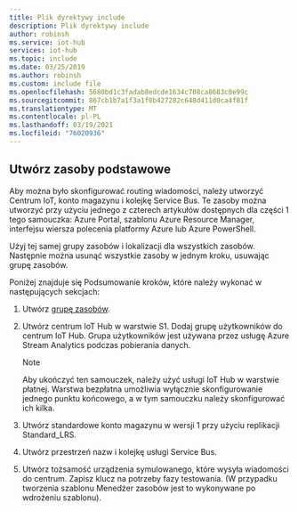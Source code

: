 ```yaml
---
title: Plik dyrektywy include
description: Plik dyrektywy include
author: robinsh
ms.service: iot-hub
services: iot-hub
ms.topic: include
ms.date: 03/25/2019
ms.author: robinsh
ms.custom: include file
ms.openlocfilehash: 5680bd1c3fadab8edcde1634c708ca8683c0e99c
ms.sourcegitcommit: 867cb1b7a1f3a1f0b427282c648d411d0ca4f81f
ms.translationtype: MT
ms.contentlocale: pl-PL
ms.lasthandoff: 03/19/2021
ms.locfileid: "76020936"
---
```

## <a name="create-base-resources"></a>Utwórz zasoby podstawowe

Aby można było skonfigurować routing wiadomości, należy utworzyć Centrum IoT, konto magazynu i kolejkę Service Bus. Te zasoby można utworzyć przy użyciu jednego z czterech artykułów dostępnych dla części 1 tego samouczka: Azure Portal, szablonu Azure Resource Manager, interfejsu wiersza polecenia platformy Azure lub Azure PowerShell.

Użyj tej samej grupy zasobów i lokalizacji dla wszystkich zasobów. Następnie można usunąć wszystkie zasoby w jednym kroku, usuwając grupę zasobów.

Poniżej znajduje się Podsumowanie kroków, które należy wykonać w następujących sekcjach: 

1. Utwórz [grupę zasobów](../articles/azure-resource-manager/management/overview.md).

2. Utwórz centrum IoT Hub w warstwie S1. Dodaj grupę użytkowników do centrum IoT Hub. Grupa użytkowników jest używana przez usługę Azure Stream Analytics podczas pobierania danych.

   > [!NOTE]
   > Aby ukończyć ten samouczek, należy użyć usługi IoT Hub w warstwie płatnej. Warstwa bezpłatna umożliwia wyłącznie skonfigurowanie jednego punktu końcowego, a w tym samouczku należy skonfigurować ich kilka.
   > 

3. Utwórz standardowe konto magazynu w wersji 1 przy użyciu replikacji Standard_LRS.

4. Utwórz przestrzeń nazw i kolejkę usługi Service Bus.

5. Utwórz tożsamość urządzenia symulowanego, które wysyła wiadomości do centrum. Zapisz klucz na potrzeby fazy testowania. (W przypadku tworzenia szablonu Menedżer zasobów jest to wykonywane po wdrożeniu szablonu).